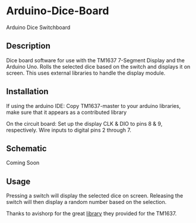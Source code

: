 # Arduino-Dice-Board
Arduino Dice Switchboard


Description
------------
Dice board software for use with the TM1637 7-Segment Display and the Arduino Uno. Rolls the selected dice based on the switch and displays it on screen. This uses external libraries to handle the display module.

Installation
------------
If using the arduino IDE:
	Copy TM1637-master to your arduino libraries, make sure that it appears as a contributed library

On the circuit board: 
	Set up the display CLK & DIO to pins 8 & 9, respectively.
	Wire inputs to digital pins 2 through 7.

Schematic 
------------
Coming Soon

Usage 
-------------
Pressing a switch will display the selected dice on screen. Releasing the switch will then display a random number based on the selection.


Thanks to avishorp for the great [library](https://github.com/avishorp/TM1637) they provided for the TM1637.
